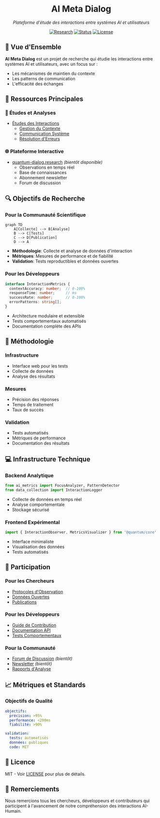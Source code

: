 <div align="center">

# AI Meta Dialog

*Plateforme d'étude des interactions entre systèmes AI et utilisateurs*

[![Research](https://img.shields.io/badge/Type-Research-blue.svg)](docs/studies/)
[![Status](https://img.shields.io/badge/Status-Active-success.svg)](docs/ROADMAP.md)
[![License](https://img.shields.io/badge/License-MIT-yellow.svg)](LICENSE)

</div>

## 🔮 Vue d'Ensemble

**AI Meta Dialog** est un projet de recherche qui étudie les interactions entre systèmes AI et utilisateurs, avec un focus sur :
- Les mécanismes de maintien du contexte
- Les patterns de communication
- L'efficacité des échanges

## 📘 Ressources Principales

### 🔬 Études et Analyses
- [Études des Interactions](docs/studies/ai-behavior/)
  - [Gestion du Contexte](docs/studies/ai-behavior/focus-loss-analysis.md)
  - [Communication Système](docs/studies/ai-behavior/ai-system-bridges.md)
  - [Résolution d'Erreurs](docs/studies/ai-behavior/focus-recovery-mechanism.md)

### 🌐 Plateforme Interactive
- [quantum-dialog.research](https://quantum-dialog.research) *(bientôt disponible)*
  - Observations en temps réel
  - Base de connaissances
  - Abonnement newsletter
  - Forum de discussion

## 🔍 Objectifs de Recherche

### Pour la Communauté Scientifique
```mermaid
graph TD
    A[Collecte] --> B[Analyse]
    B --> C[Tests]
    C --> D[Publication]
    D --> A
```

- **Méthodologie**: Collecte et analyse de données d'interaction
- **Métriques**: Mesures de performance et de fiabilité
- **Validation**: Tests reproductibles et données ouvertes

### Pour les Développeurs
```typescript
interface InteractionMetrics {
  contextAccuracy: number;  // 0-100%
  responseTime: number;     // ms
  successRate: number;      // 0-100%
  errorPatterns: string[];
}
```

- Architecture modulaire et extensible
- Tests comportementaux automatisés
- Documentation complète des APIs

## 📓 Méthodologie

### Infrastructure
- Interface web pour les tests
- Collecte de données
- Analyse des résultats

### Mesures
- Précision des réponses
- Temps de traitement
- Taux de succès

### Validation
- Tests automatisés
- Métriques de performance
- Documentation des résultats

## 💻 Infrastructure Technique

### Backend Analytique
```python
from ai_metrics import FocusAnalyzer, PatternDetector
from data_collection import InteractionLogger
```
- Collecte de données en temps réel
- Analyse comportementale
- Stockage sécurisé

### Frontend Expérimental
```typescript
import { InteractionObserver, MetricsVisualizer } from '@quantum/core'
```
- Interface minimaliste
- Visualisation des données
- Tests automatisés

## 👥 Participation

### Pour les Chercheurs
- [Protocoles d'Observation](docs/studies/protocols/)
- [Données Ouvertes](docs/studies/data/)
- [Publications](docs/publications/)

### Pour les Développeurs
- [Guide de Contribution](docs/CONTRIBUTING.md)
- [Documentation API](docs/api/)
- [Tests Comportementaux](docs/TESTING_STRATEGY.md)

### Pour la Communauté
- [Forum de Discussion](https://quantum-dialog.research/forum) *(bientôt)*
- [Newsletter](https://quantum-dialog.research/newsletter) *(bientôt)*
- [Rapports d'Analyse](docs/studies/reports/)

## 📈 Métriques et Standards

### Objectifs de Qualité
```yaml
objectifs:
  précision: >95%
  performance: <200ms
  fiabilité: >90%

validation:
  tests: automatisés
  données: publiques
  code: MIT
```

## 📜 Licence

MIT - Voir [LICENSE](LICENSE) pour plus de détails.

## 🙏 Remerciements

Nous remercions tous les chercheurs, développeurs et contributeurs qui participent à l'avancement de notre compréhension des interactions AI-Humain.
